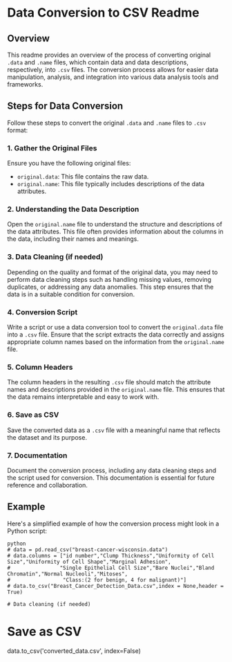 # Data Conversion to CSV Readme

## Overview

This readme provides an overview of the process of converting original `.data` and `.name` files, which contain data and data descriptions, respectively, into `.csv` files. The conversion process allows for easier data manipulation, analysis, and integration into various data analysis tools and frameworks.

## Steps for Data Conversion

Follow these steps to convert the original `.data` and `.name` files to `.csv` format:

### 1. Gather the Original Files

Ensure you have the following original files:

- `original.data`: This file contains the raw data.
- `original.name`: This file typically includes descriptions of the data attributes.

### 2. Understanding the Data Description

Open the `original.name` file to understand the structure and descriptions of the data attributes. This file often provides information about the columns in the data, including their names and meanings.

### 3. Data Cleaning (if needed)

Depending on the quality and format of the original data, you may need to perform data cleaning steps such as handling missing values, removing duplicates, or addressing any data anomalies. This step ensures that the data is in a suitable condition for conversion.

### 4. Conversion Script

Write a script or use a data conversion tool to convert the `original.data` file into a `.csv` file. Ensure that the script extracts the data correctly and assigns appropriate column names based on the information from the `original.name` file.

### 5. Column Headers

The column headers in the resulting `.csv` file should match the attribute names and descriptions provided in the `original.name` file. This ensures that the data remains interpretable and easy to work with.

### 6. Save as CSV

Save the converted data as a `.csv` file with a meaningful name that reflects the dataset and its purpose.

### 7. Documentation

Document the conversion process, including any data cleaning steps and the script used for conversion. This documentation is essential for future reference and collaboration.

## Example

Here's a simplified example of how the conversion process might look in a Python script:
```
python
# data = pd.read_csv("breast-cancer-wisconsin.data")
# data.columns = ["id number","Clump Thickness","Uniformity of Cell Size","Uniformity of Cell Shape","Marginal Adhesion",
#                "Single Epithelial Cell Size","Bare Nuclei","Bland Chromatin","Normal Nucleoli","Mitoses",
#                 "Class:(2 for benign, 4 for malignant)"]
# data.to_csv("Breast_Cancer_Detection_Data.csv",index = None,header = True)

# Data cleaning (if needed)
```
# Save as CSV
data.to_csv('converted_data.csv', index=False)

